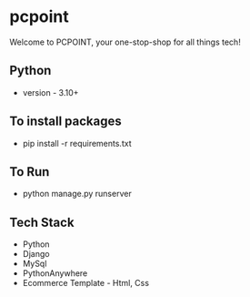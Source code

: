 # pcpoint
Welcome to PCPOINT, your one-stop-shop for all things tech!

## Python
- version - 3.10+

## To install packages
-  pip install -r requirements.txt

## To Run
- python manage.py runserver

## Tech Stack
- Python
- Django
- MySql
- PythonAnywhere
- Ecommerce Template - Html, Css